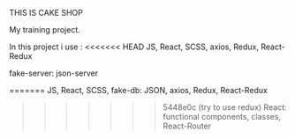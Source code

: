 THIS IS CAKE SHOP

My training project.

In this project i use :
<<<<<<< HEAD
JS, React, SCSS, axios, Redux, React-Redux

fake-server: json-server

=======
JS, React, SCSS, fake-db: JSON, axios, Redux, React-Redux

>>>>>>> 5448e0c (try to use redux)
React: functional components, classes, React-Router